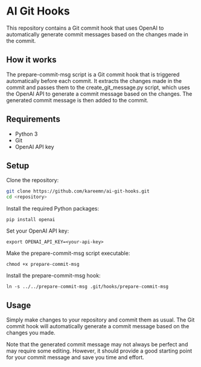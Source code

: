 # AI Git Hooks

This repository contains a Git commit hook that uses OpenAI to automatically generate commit messages based on the changes made in the commit.

## How it works

The prepare-commit-msg script is a Git commit hook that is triggered automatically before each commit. It extracts the changes made in the commit and passes them to the create_git_message.py script, which uses the OpenAI API to generate a commit message based on the changes. The generated commit message is then added to the commit.

## Requirements
- Python 3
- Git
- OpenAI API key

## Setup
Clone the repository:
```bash
git clone https://github.com/kareemn/ai-git-hooks.git
cd <repository>
```

Install the required Python packages:
```
pip install openai
```
Set your OpenAI API key:
```
export OPENAI_API_KEY=<your-api-key>
```
Make the prepare-commit-msg script executable:
```
chmod +x prepare-commit-msg
```

Install the prepare-commit-msg hook:
```
ln -s ../../prepare-commit-msg .git/hooks/prepare-commit-msg
```

## Usage

Simply make changes to your repository and commit them as usual. The Git commit hook will automatically generate a commit message based on the changes you made.

Note that the generated commit message may not always be perfect and may require some editing. However, it should provide a good starting point for your commit message and save you time and effort.

